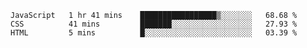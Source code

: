 <!--START_SECTION:waka-->

```text
JavaScript   1 hr 41 mins    █████████████████▒░░░░░░░   68.68 %
CSS          41 mins         ███████░░░░░░░░░░░░░░░░░░   27.93 %
HTML         5 mins          █░░░░░░░░░░░░░░░░░░░░░░░░   03.39 %
```

<!--END_SECTION:waka-->
